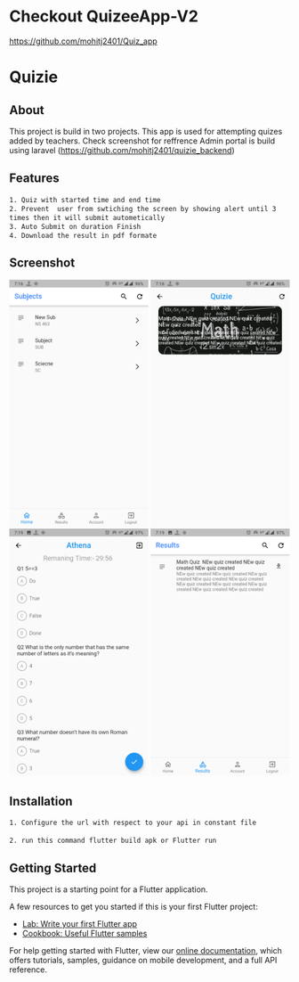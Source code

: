 # Checkout QuizeeApp-V2
https://github.com/mohitj2401/Quiz_app

# Quizie

## About
   This project is build in two projects.
   This app is used for attempting quizes added by teachers. 
   Check screenshot for reffrence
   Admin portal is build using laravel (https://github.com/mohitj2401/quizie_backend)

## Features
    1. Quiz with started time and end time
    2. Prevent  user from swtiching the screen by showing alert until 3 times then it will submit autometically
    3. Auto Submit on duration Finish
    4. Download the result in pdf formate


## Screenshot

<img src="https://github.com/mohitj2401/quizee/blob/master/Screenshots/Screenshot_20210705-071635_Quizie.png" width="250">  <img src="https://github.com/mohitj2401/quizee/blob/master/Screenshots/Screenshot_20210705-071643_Quizie.png" width="250">   <img src="https://github.com/mohitj2401/quizee/blob/master/Screenshots/Screenshot_20210705-071934_Quizie.png" width="250">   <img src="https://github.com/mohitj2401/quizee/blob/master/Screenshots/Screenshot_20210705-072000_Quizie.png" width="250">
   
   
   
## Installation
    1. Configure the url with respect to your api in constant file
    
    2. run this command flutter build apk or Flutter run
     
## Getting Started

This project is a starting point for a Flutter application.

A few resources to get you started if this is your first Flutter project:

- [Lab: Write your first Flutter app](https://flutter.dev/docs/get-started/codelab)
- [Cookbook: Useful Flutter samples](https://flutter.dev/docs/cookbook)

For help getting started with Flutter, view our
[online documentation](https://flutter.dev/docs), which offers tutorials,
samples, guidance on mobile development, and a full API reference.
